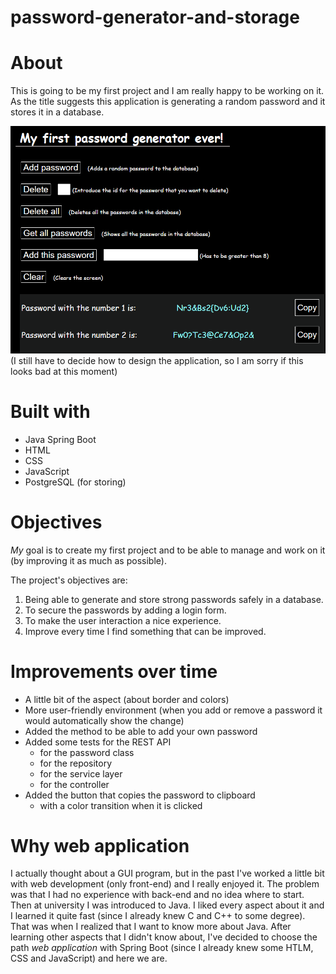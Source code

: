# password-generator-and-storage

# About
This is going to be my first project and I am really happy to be working on it. As the title suggests this application is generating a random password and it stores it in a database.

![This image shows the main aspect of the application](src/main/resources/images/main_image.png "The aspect")<br>
(I still have to decide how to design the application, so I am sorry if this looks bad at this moment)
<!-- ![This image shows the main aspect of the login page](src/main/resources/images/login_image.png "Login image")<br>
(Sorry for the general aspect of this one as well) THIS SHOULD BE A PLACE FOR THE FUTURE IMAGE OF THE LOGIN FORM-->

# Built with 
- Java Spring Boot
- HTML
- CSS
- JavaScript
- PostgreSQL (for storing)

# Objectives
_My_ goal is to create my first project and to be able to manage and work on it (by improving it as much as possible).

The project's objectives are:
1. Being able to generate and store strong passwords safely in a database.
2. To secure the passwords by adding a login form.
3. To make the user interaction a nice experience.
4. Improve every time I find something that can be improved.

# Improvements over time
* A little bit of the aspect (about border and colors)
* More user-friendly environment (when you add or remove a password it would automatically show the change)
* Added the method to be able to add your own password
* Added some tests for the REST API
  - for the password class
  - for the repository
  - for the service layer
  - for the controller
* Added the button that copies the password to clipboard
  - with a color transition when it is clicked

# Why web application
I actually thought about a GUI program, but in the past I've worked a little bit with web development (only front-end) and I really enjoyed it. The problem was that I had no experience with back-end and no idea where to start. Then at university I was introduced to Java. I liked every aspect about it and I learned it quite fast (since I already knew C and C++ to some degree). That was when I realized that I want to know more about Java. After learning other aspects that I didn't know about, I've decided to choose the path _web application_ with Spring Boot (since I already knew some HTLM, CSS and JavaScript) and here we are.

